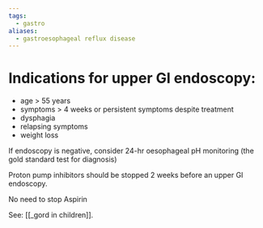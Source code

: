```yaml
---
tags:
  - gastro
aliases:
  - gastroesophageal reflux disease
---
```

# Indications for upper GI endoscopy:
- age > 55 years
- symptoms > 4 weeks or persistent symptoms despite treatment
- dysphagia
- relapsing symptoms
- weight loss

If endoscopy is negative, consider 24-hr oesophageal pH monitoring (the gold standard test for diagnosis)

Proton pump inhibitors should be stopped 2 weeks before an upper GI endoscopy. 

No need to stop Aspirin

See: [[_gord in children]]. 